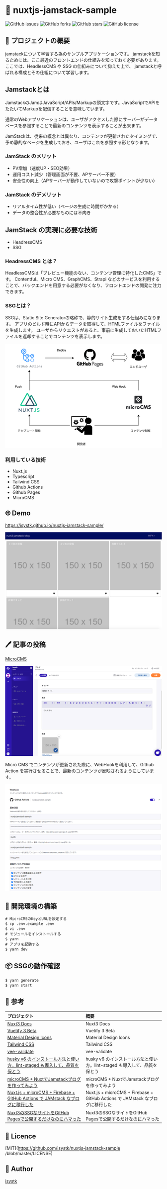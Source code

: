🌙 nuxtjs-jamstack-sample
====

![GitHub issues](https://img.shields.io/github/issues/isystk/nuxtjs-jamstack-sample)
![GitHub forks](https://img.shields.io/github/forks/isystk/nuxtjs-jamstack-sample)
![GitHub stars](https://img.shields.io/github/stars/isystk/nuxtjs-jamstack-sample)
![GitHub license](https://img.shields.io/github/license/isystk/nuxtjs-jamstack-sample)

## 📗 プロジェクトの概要

jamstackについて学習する為のサンプルアプリケーションです。
jamstackを知るためには、ここ最近のフロントエンドの仕組みを知っておく必要があります。
ここでは、HeadlessCMS や SSG の仕組みについて抑えた上で、 jamstackと呼ばれる構成とその仕組について学習します。

## Jamstackとは
JamstackのJamはJavaScript/APIs/Markupの頭文字です。JavaScriptでAPIをたたいてMarkupを配信することを意味しています。

通常のWebアプリケーションは、ユーザがアクセスした際にサーバーがデータベースを参照することで最新のコンテンツを表示することが出来ます。

JamStackは、従来の概念とは異なり、コンテンツが更新されたタイミングで、予め静的なページを生成しておき、ユーザはこれを参照する形となります。

### JamStack の**メリット**

- PV増加（速度UP・SEO効果）
- 運用コスト減少（管理画面が不要、APサーバー不要）
- 安全性の向上（APサーバーが動作していないので攻撃ポイントが少ない）

### JamStack の**デメリット**

- リアルタイム性が低い（ページの生成に時間がかかる）
- データの整合性が必要なものには不向き
## JamStack の実現**に必要な技術**

- HeadressCMS
- SSG

### HeadressCMS とは？

HeadlessCMSは「プレビュー機能のない、コンテンツ管理に特化したCMS」です。
Contentful、Micro CMS、GraphCMS、Strapi などのサービスを利用することで、バックエンドを用意する必要がなくなり、フロントエンドの開発に注力できます。

### SSG**とは？**

SSGは、Static Site Generatorの略称で、静的サイト生成をする仕組みになります。 アプリのビルド時にAPIからデータを取得して、HTMLファイルをファイルを生成します。 ユーザからリクエストがあると、事前に生成しておいたHTMLファイルを返却することでコンテンツを表示します。

![Jamstack](./jamstack.png)


### 利用している技術

- Nuxt.js
- Typescript
- Tailwind CSS
- Github Actions
- Github Pages
- MicroCMS

## 🌐 Demo

https://isystk.github.io/nuxtjs-jamstack-sample/

![app](./app.png)

## 🖊️ 記事の投稿
[MicroCMS](https://isystk.microcms.io/apis/blog)

![microcms](./microcms.png)

Micro CMS でコンテンツが更新された際に、WebHookを利用して、Github Action を実行させることで、最新のコンテンツが反映されるようにしています。

![Github Action](./github-action.png)



## 🔧 開発環境の構築
```
# MicroCMSのKeyとURLを設定する
$ cp .env.example .env
$ vi .env
# モジュールをインストールする
$ yarn
# アプリを起動する
$ yarn dev
```

## 📦 SSGの動作確認
```
$ yarn generate
$ yarn start
```

## 🎨 参考

| プロジェクト| 概要|
| :---------------------------------------| :-------------------------------|
| [Nuxt3 Docs](https://v3.nuxtjs.org/guide/concepts/introduction)| Nuxt3 Docs |
| [Vuetify 3 Beta](https://next.vuetifyjs.com/en/getting-started/installation/)| Vuetify 3 Beta |
| [Material Design Icons](https://pictogrammers.github.io/@mdi/font/2.0.46/)| Material Design Icons |
| [Tailwind CSS](https://tailwindcss.com/docs/installation)| Tailwind CSS |
| [vee-validate](https://vee-validate.logaretm.com/v4/guide/components)| vee-validate |
| [husky v6 のインストール方法と使い方。lint-staged も導入して、品質を保とう](https://fwywd.com/tech/husky-setup)| husky v6 のインストール方法と使い方。lint-staged も導入して、品質を保とう |
| [microCMS + NuxtでJamstackブログを作ってみよう](https://blog.microcms.io/microcms-nuxt-jamstack-blog/)| microCMS + NuxtでJamstackブログを作ってみよう|
| [Nuxt.js + microCMS + Firebase + GitHub Actions で JAMstack なブログに移行した](https://ryo620.org/post/jamstack-blog/)| Nuxt.js + microCMS + Firebase + GitHub Actions で JAMstack なブログに移行した|
| [Nuxt3のSSGなサイトをGitHub Pagesで公開するだけなのにハマった](https://qiita.com/kira_puka/items/46a10a5dd353c1d4ad4b)| Nuxt3のSSGなサイトをGitHub Pagesで公開するだけなのにハマった|

## 🎫 Licence

[MIT](https://github.com/isystk/nuxtjs-jamstack-sample
/blob/master/LICENSE)

## 👀 Author

[isystk](https://github.com/isystk)


